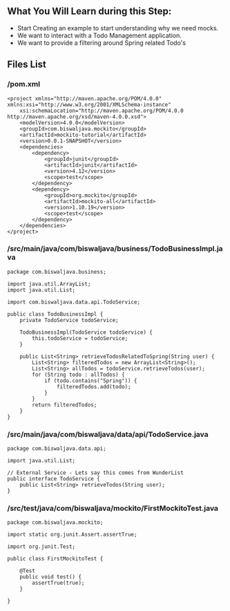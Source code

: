 ## What You Will Learn during this Step:
- Start Creating an example to start understanding why we need mocks.
- We want to interact with a Todo Management application.
- We want to provide a filtering around Spring related Todo's

## Files List
### /pom.xml
```
<project xmlns="http://maven.apache.org/POM/4.0.0" xmlns:xsi="http://www.w3.org/2001/XMLSchema-instance"
	xsi:schemaLocation="http://maven.apache.org/POM/4.0.0 http://maven.apache.org/xsd/maven-4.0.0.xsd">
	<modelVersion>4.0.0</modelVersion>
	<groupId>com.biswaljava.mockito</groupId>
	<artifactId>mockito-tutorial</artifactId>
	<version>0.0.1-SNAPSHOT</version>
	<dependencies>
		<dependency>
			<groupId>junit</groupId>
			<artifactId>junit</artifactId>
			<version>4.12</version>
			<scope>test</scope>
		</dependency>
		<dependency>
			<groupId>org.mockito</groupId>
			<artifactId>mockito-all</artifactId>
			<version>1.10.19</version>
			<scope>test</scope>
		</dependency>
	</dependencies>
</project>
```
### /src/main/java/com/biswaljava/business/TodoBusinessImpl.java
```
package com.biswaljava.business;

import java.util.ArrayList;
import java.util.List;

import com.biswaljava.data.api.TodoService;

public class TodoBusinessImpl {
	private TodoService todoService;

	TodoBusinessImpl(TodoService todoService) {
		this.todoService = todoService;
	}

	public List<String> retrieveTodosRelatedToSpring(String user) {
		List<String> filteredTodos = new ArrayList<String>();
		List<String> allTodos = todoService.retrieveTodos(user);
		for (String todo : allTodos) {
			if (todo.contains("Spring")) {
				filteredTodos.add(todo);
			}
		}
		return filteredTodos;
	}
}
```
### /src/main/java/com/biswaljava/data/api/TodoService.java
```
package com.biswaljava.data.api;

import java.util.List;

// External Service - Lets say this comes from WunderList
public interface TodoService {
	public List<String> retrieveTodos(String user);
}
```
### /src/test/java/com/biswaljava/mockito/FirstMockitoTest.java
```
package com.biswaljava.mockito;

import static org.junit.Assert.assertTrue;

import org.junit.Test;

public class FirstMockitoTest {

	@Test
	public void test() {
		assertTrue(true);
	}

}
```
